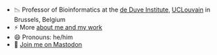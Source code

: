 - 📉️ Professor of Bioinformatics at the [de Duve Institute](https://www.deduveinstitute.be/), [UCLouvain](https://uclouvain.be/) in Brussels, Belgium
- ⚡ More [about me and my work](https://lgatto.github.io/about/)
- 😄 Pronouns: he/him
- 🐘️ <a rel="me" href="https://fosstodon.org/@lgatto">Join me on Mastodon</a>

<!--
**lgatto/lgatto** is a ✨ _special_ ✨ repository because its `README.md` (this file) appears on your GitHub profile.

Here are some ideas to get you started:

- 🔭 I’m currently working on ...
- 🌱 I’m currently learning ...
- 👯 I’m looking to collaborate on ...
- 🤔 I’m looking for help with ...
- 💬 Ask me about ...
- 📫 How to reach me: ...
- 😄 Pronouns: ...
- ⚡ Fun fact: ...
-->
